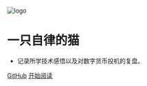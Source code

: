 ![logo](_media/logo.png)

# 一只自律的猫

- 记录所学技术感悟以及对数字货币投机的复盘。
    
[GitHub](<https://github.com/HelloLGY/HelloLGY.github.io>)
[开始阅读](README.md)